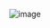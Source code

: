 
![image](https://user-images.githubusercontent.com/67301219/160100046-70708f4c-0b2c-4813-ab53-52c842e723f4.png)
